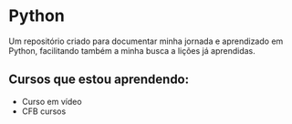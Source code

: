 # Python
Um repositório criado para documentar minha jornada e aprendizado em Python, facilitando também a minha busca a lições já aprendidas.

## Cursos que estou aprendendo:
- Curso em vídeo
- CFB cursos
